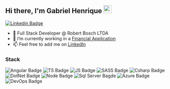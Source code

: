 ## Hi there, I'm Gabriel Henrique <img src="https://media.giphy.com/media/hvRJCLFzcasrR4ia7z/giphy.gif" width="25">

[![Linkedin Badge](https://img.shields.io/badge/LinkedIn-0e76a8?style=for-the-badge&logo=Linkedin&logoColor=white)](https://linkedin.com/in/gabrielhsr)

<!--- 🔭 &nbsp; I’m currently working on **project-name**-->
- 🔭 Full Stack Developer @ Robert Bosch LTDA
- 🌱 I’m currently working in a [Financial Application](https://github.com/gabrielhsr/FinancialApp)
- 📫 Feel free to add me on [LinkedIn](https://www.linkedin.com/in/gabrielhsr/)


### Stack
![Angular Badge](https://img.shields.io/badge/Angular-DD0031?style=for-the-badge&logo=Angular&logoColor=white)
![TS Badge](https://img.shields.io/badge/TypeScript-2F74C0?style=for-the-badge&logo=TypeScript&logoColor=white)
![JS Badge](https://img.shields.io/badge/JavaScript-EFD81D?style=for-the-badge&logo=JavaScript&logoColor=black)
![SASS Badge](https://img.shields.io/badge/Sass-CC6699?style=for-the-badge&logo=sass&logoColor=white)
![Csharp Badge](https://img.shields.io/badge/C%23-270065?style=for-the-badge&logo=csharp&logoColor=white)
![DotNet Badge](https://img.shields.io/badge/.NET-5C2D91?style=for-the-badge&logo=.net&logoColor=white)
![Node Badge](https://img.shields.io/badge/Node.js-43853d?style=for-the-badge&logo=Node.js&logoColor=white)
![Sql Server Bagde](https://img.shields.io/badge/SQL_Server-CC2927?style=for-the-badge&logo=microsoft-sql-server&logoColor=white)
![Azure Badge](https://img.shields.io/badge/Azure-0089D6?style=for-the-badge&logo=microsoft-azure&logoColor=white)
![DevOps Badge](https://img.shields.io/badge/Azure_DevOps-0078D7?style=for-the-badge&logo=azure-devops&logoColor=white)
